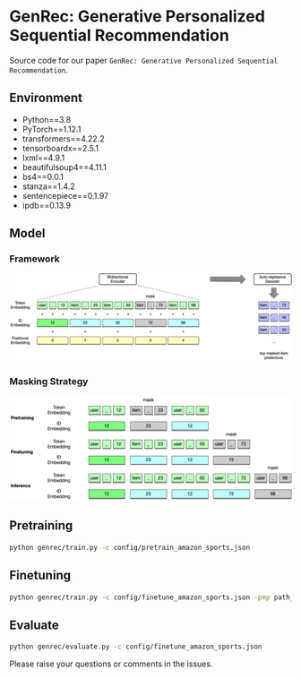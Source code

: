 # GenRec: Generative Personalized Sequential Recommendation

Source code for our paper `GenRec: Generative Personalized Sequential Recommendation`.

## Environment
- Python==3.8
- PyTorch==1.12.1
- transformers==4.22.2
- tensorboardx==2.5.1
- lxml==4.9.1
- beautifulsoup4==4.11.1
- bs4==0.0.1
- stanza==1.4.2
- sentencepiece==0.1.97
- ipdb==0.13.9

## Model

### Framework
![framework](./images/GenRec-Framework.png)

### Masking Strategy
![mask](./images/GenRec-Mask.png)

## Pretraining

```Bash
python genrec/train.py -c config/pretrain_amazon_sports.json
```

## Finetuning

```Bash
python genrec/train.py -c config/finetune_amazon_sports.json -pmp path_to_pretrained_model
```

## Evaluate

```Bash
python genrec/evaluate.py -c config/finetune_amazon_sports.json
```

Please raise your questions or comments in the issues.
